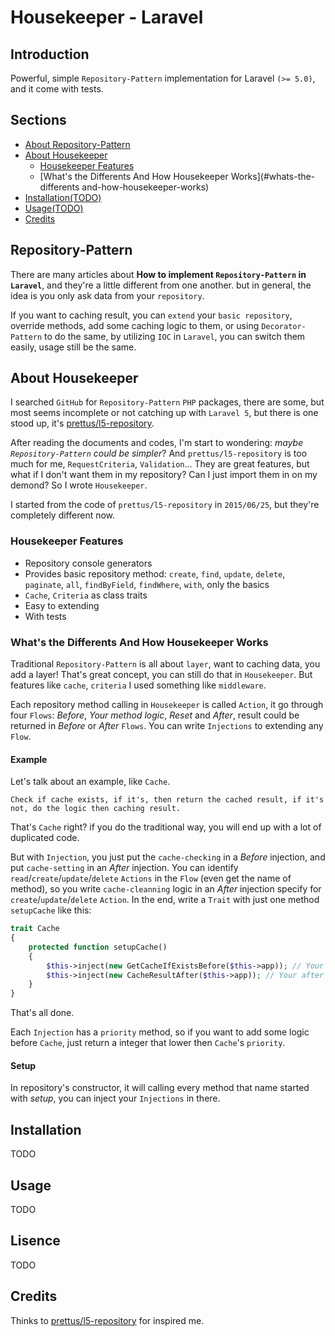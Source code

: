 # Housekeeper - Laravel


## Introduction


Powerful, simple `Repository-Pattern` implementation for Laravel `(>= 5.0)`, and it come with tests.


## Sections

- [About Repository-Pattern](#repository-pattern)
- [About Housekeeper](#about-housekeeper)
	- [Housekeeper Features](#housekeeper-features)
	- [What's the Differents And How Housekeeper Works](#whats-the-differents and-how-housekeeper-works)
- [Installation(TODO)](#installation)
- [Usage(TODO)](#usage)
- [Credits](#credits)


## Repository-Pattern

There are many articles about **How to implement `Repository-Pattern` in `Laravel`**, and they're a little different from one another. but in general, the idea is you only ask data from your `repository`. 

If you want to caching result, you can `extend` your `basic repository`, override methods, add some caching logic to them, or using `Decorator-Pattern` to do the same, by utilizing `IOC` in `Laravel`, you can switch them easily, usage still be the same.


## About Housekeeper


I searched `GitHub` for `Repository-Pattern` `PHP` packages, there are some, but most seems incomplete or not catching up with `Laravel 5`, but there is one stood up, it's [prettus/l5-repository](https://github.com/prettus/l5-repository).

After reading the documents and codes, I'm start to wondering: *maybe `Repository-Pattern` could be simpler*? And `prettus/l5-repository` is too much for me, `RequestCriteria`, `Validation`... They are great features, but what if I don't want them in my repository? Can I just import them in on my demond? So I wrote `Housekeeper`. 

I started from the code of `prettus/l5-repository` in `2015/06/25`, but they're completely different now.


### Housekeeper Features


* Repository console generators
* Provides basic repository method: `create`, `find`, `update`, `delete`, `paginate`, `all`, `findByField`, `findWhere`, `with`, only the basics
* `Cache`, `Criteria` as class traits
* Easy to extending
* With tests


### What's the Differents And How Housekeeper Works


Traditional `Repository-Pattern` is all about `layer`, want to caching data, you add a layer! That's great concept, you can still do that in `Housekeeper`. But features like `cache`, `criteria` I used something like `middleware`.

Each repository method calling in `Housekeeper` is called `Action`, it go through four `Flows`: *Before*, *Your method logic*, *Reset* and *After*, result could be returned in *Before* or *After* `Flows`. You can write `Injections` to extending any `Flow`.

#### Example

Let's talk about an example, like `Cache`.

	Check if cache exists, if it's, then return the cached result, if it's not, do the logic then caching result.

That's `Cache` right? if you do the traditional way, you will end up with a lot of duplicated code.

But with `Injection`, you just put the `cache-checking` in a *Before* injection, and put `cache-setting` in an *After* injection. You can identify `read`/`create`/`update`/`delete` `Actions` in the `Flow` (even get the name of method), so you write `cache-cleanning` logic in an *After* injection specify for `create`/`update`/`delete` `Action`. In the end, write a `Trait` with just one method `setupCache` like this:

```php
trait Cache
{
	protected function setupCache()
	{
		$this->inject(new GetCacheIfExistsBefore($this->app)); // Your before injection
		$this->inject(new CacheResultAfter($this->app)); // Your after injection
	}
}
```

That's all done.

Each `Injection` has a `priority` method, so if you want to add some logic before `Cache`, just return a integer that lower then `Cache`'s `priority`.


#### Setup


In repository's constructor, it will calling every method that name started with *setup*, you can inject your `Injections` in there.


## Installation


TODO


## Usage


TODO


## Lisence


TODO


## Credits


Thinks to [prettus/l5-repository](https://github.com/prettus/l5-repository) for inspired me.

